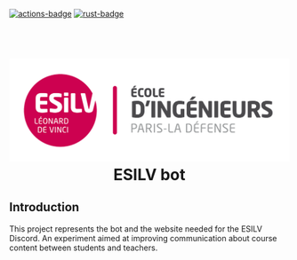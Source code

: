 [![actions-badge][]][actions] [![rust-badge]][rust-link]

 <h1 align="center">
  <br>
   <img src="/static/esilv.png"/>
  <br>
  ESILV bot
</h1>

## Introduction

This project represents the bot and the website needed for the ESILV Discord.
An experiment aimed at improving communication about course content between students and teachers.

[actions]: https://github.com/Aursen/esilv_bot/actions
[actions-badge]: https://github.com/Aursen/esilv_bot/actions/workflows/rust.yml/badge.svg
[rust-badge]: https://img.shields.io/badge/Rust-1.50.0+-93450a.svg
[rust-link]: https://blog.rust-lang.org/2021/02/11/Rust-1.50.0.html
